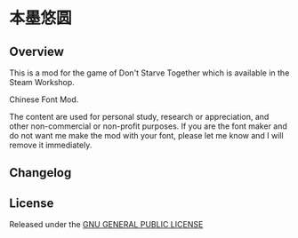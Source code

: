 # 本墨悠圆

## Overview

This is a mod for the game of Don't Starve Together which is available in the Steam Workshop. 

Chinese Font Mod.

The content are used for personal study, research or appreciation, and other non-commercial or non-profit purposes. If you are the font maker and do not want me make the mod with your font, please let me know and I will remove it immediately.

## Changelog

## License

Released under the [GNU GENERAL PUBLIC LICENSE](https://www.gnu.org/licenses/gpl-3.0.en.html)